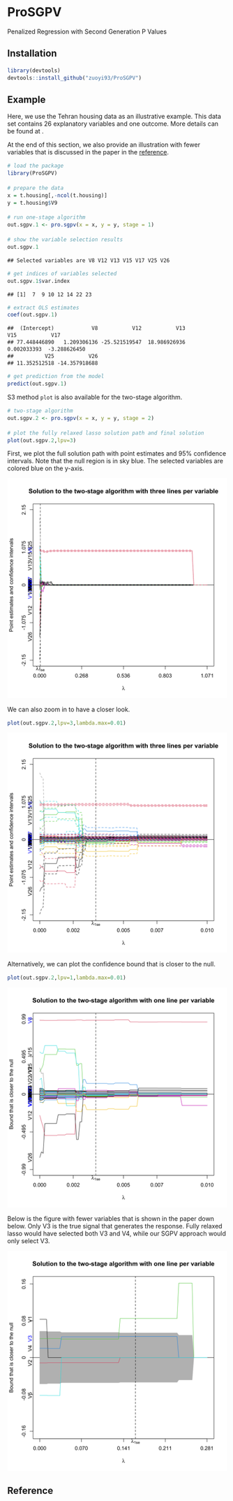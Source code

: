ProSGPV
========
Penalized Regression with Second Generation P Values

## Installation

``` r
library(devtools)
devtools::install_github("zuoyi93/ProSGPV")
```

## Example

Here, we use the Tehran housing data as an illustrative example. This data set contains 26 explanatory variables and one outcome. More details can be found at . 

At the end of this section, we also provide an illustration with fewer variables that is discussed in the paper in the [reference](#ref).

``` r
# load the package
library(ProSGPV)

# prepare the data
x = t.housing[,-ncol(t.housing)]
y = t.housing$V9

# run one-stage algorithm
out.sgpv.1 <- pro.sgpv(x = x, y = y, stage = 1)

# show the variable selection results
out.sgpv.1
```

    ## Selected variables are V8 V12 V13 V15 V17 V25 V26

``` r
# get indices of variables selected
out.sgpv.1$var.index

```

    ## [1]  7  9 10 12 14 22 23

``` r
# extract OLS estimates
coef(out.sgpv.1)

```

    ##  (Intercept)            V8           V12           V13           V15           V17 
	## 77.448446890   1.209306136 -25.521519547  18.986926936   0.002033393  -3.288626450 
	##          V25           V26 
	## 11.352512518 -14.357918688 

``` r
# get prediction from the model
predict(out.sgpv.1)
```

S3 method `plot` is also available for the two-stage algorithm.

``` r
# two-stage algorithm
out.sgpv.2 <- pro.sgpv(x = x, y = y, stage = 2)

# plot the fully relaxed lasso solution path and final solution
plot(out.sgpv.2,lpv=3)
```
First, we plot the full solution path with point estimates and 95% confidence intervals. Note that the null region is in sky blue. The selected variables are colored blue on the y-axis.

![](fig/fig.1.png)

We can also zoom in to have a closer look.  

``` r
plot(out.sgpv.2,lpv=3,lambda.max=0.01)
```

![](fig/fig.2.png)

Alternatively, we can plot the confidence bound that is closer to the null.

``` r
plot(out.sgpv.2,lpv=1,lambda.max=0.01)
```

![](fig/fig.3.png)

Below is the figure with fewer variables that is shown in the paper down below. Only V3 is the true signal that generates the response. Fully relaxed lasso would have selected both V3 and V4, while our SGPV approach would only select V3.

![](fig/fig.4.png)

## Reference <a name="ref"></a>


